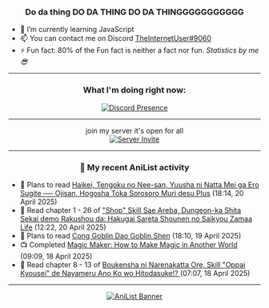 <div align="center">

### Do da thing DO DA THING DO DA THINGGGGGGGGGGG
</div>

- 🌱 I’m currently learning JavaScript
- 📫 You can contact me on Discord [TheInternetUser#9060](https://discord.com/users/534117072796385300)
- ⚡ Fun fact: 80% of the Fun fact is neither a fact nor fun. _Statistics by me 😎_
<hr>

<div align="center">

### What I'm doing right now:
[![Discord Presence](https://lanyard.cnrad.dev/api/534117072796385300)](https://discord.com/users/534117072796385300)
<hr>

join my server it's open for all <br>
[![Server Invite](https://invidget.switchblade.xyz/bfYgVHxrSs)](https://discord.gg/bfYgVHxrSs)

<hr>
  
### 🌸 My recent AniList activity

</div>

<!-- ANILIST_ACTIVITY:start -->

-   📖 Plans to read [Haikei, Tengoku no Nee-san, Yuusha ni Natta Mei ga Ero Sugite ── Ojisan, Hogosha Toka Sorosoro Muri desu Plus](https://anilist.co/manga/187654) (18:14, 20 April 2025)
-   📖 Read chapter 1 - 26 of ["Shop" Skill Sae Areba, Dungeon-ka Shita Sekai demo Rakushou da: Hakugai Sareta Shounen no Saikyou Zamaa Life](https://anilist.co/manga/155974) (12:22, 20 April 2025)
-   📖 Plans to read [Cong Goblin Dao Goblin Shen](https://anilist.co/manga/181545) (18:10, 19 April 2025)
-   📺 Completed [Magic Maker: How to Make Magic in Another World](https://anilist.co/anime/179297) (09:09, 18 April 2025)
-   📖 Read chapter 8 - 13 of [Boukensha ni Narenakatta Ore, Skill "Oppai Kyousei" de Nayameru Ano Ko wo Hitodasuke!? ](https://anilist.co/manga/172559) (07:07, 18 April 2025)

<!-- ANILIST_ACTIVITY:end -->
<hr>

<div align="center">

[![AniList Banner](https://img.anili.st/User/929966)](https://anilist.co/user/TheInternetUser)

<!-- ![Profile views](https://gpvc.arturio.dev/TheInternetUse7) Since 2023-01-09 -->
<br>


</div>
